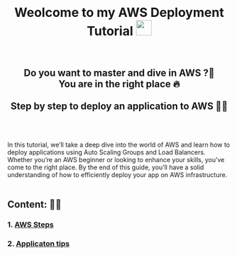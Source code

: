 <br> <h1 align="center"><b> Weolcome to my AWS Deployment Tutorial  </b><img src="https://media.giphy.com/media/hvRJCLFzcasrR4ia7z/giphy.gif" width="35"> </h1> 


<br> <h2 align="center"><b> Do you want to master and dive in AWS ?🌊 <br> You are in the right place 🔥 <br> <br> Step by step to deploy an application to AWS 👣✨</b> </h1>  <br> <br>



In this tutorial, we’ll take a deep dive into the world of AWS and learn how to deploy applications using Auto Scaling Groups and Load Balancers. Whether you’re an AWS beginner or looking to enhance your skills, you’ve come to the right place. By the end of this guide, you’ll have a solid understanding of how to efficiently deploy your app on AWS infrastructure.<br><br>

## Content: 📑🚀
### 1. [AWS Steps](https://github.com/SarahAbuirmeileh/AWS-Deployment-Tutorial/blob/main/AWS%20Steps.md)
### 2. [Applicaton tips](https://github.com/SarahAbuirmeileh/AWS-Deployment-Tutorial/blob/main/Application%20tips.md)
